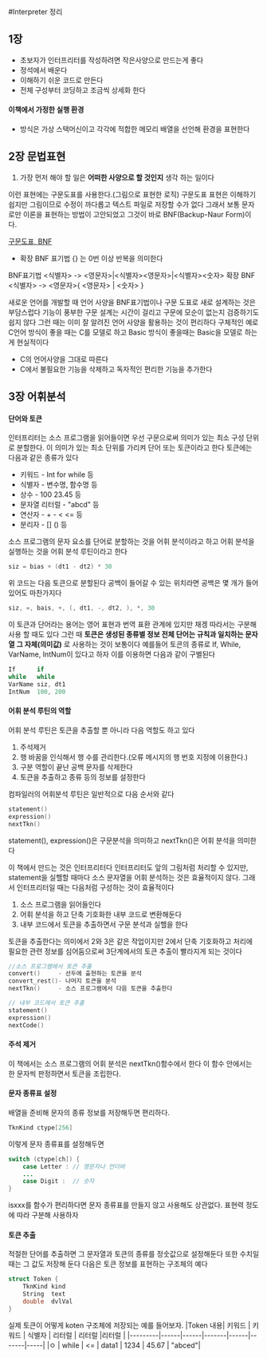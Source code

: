 #Interpreter 정리

## 1장
* 초보자가 인터프리터를 작성하려면 작은사양으로 만드는게 좋다
* 정석에서 배운다
* 이해하기 쉬운 코드로 만든다
* 전체 구성부터 코딩하고 조금씩 상세화 한다

#### 이책에서 가정한 실행 환경
- 방식은 가상 스택머신이고 각각에 적합한 메모리 배열을 선언해 환경을 표현한다

## 2장 문법표현
1. 가장 먼저 해야 할 일은 **어떠한 사양으로 할 것인지** 생각 하는 일이다  

이런 표현에는 구문도표를 사용한다.(그림으로 표현한 로직)
구문도표 표현은 이해하기 쉽지만 그림이므로 수정이 까다롭고 텍스트 파일로 저장할 수가 없다 그래서 보통 문자로만 이론을 표현하는 방법이 고안되었고 그것이 바로 BNF(Backup-Naur Form)이다.

[구문도표, BNF](http://booolean.tistory.com/295)

* 확장 BNF 표기법
{} 는 0번 이상 반복을 의미한다

BNF표기법
<식별자> -> <영문자>|<식별자><영문자>|<식별자><숫자>
확장 BNF
<식별자> -> <영문자>{ <영문자> | <숫자> }

새로운 언어를 개발할 때 언어 사양을 BNF표기법이나 구문 도표로 새로 설계하는 것은 부담스럽다 기능이 풍부한 구문 설계는 시간이 걸리고 구문에 모순이 없는지 검증하기도 쉽지 않다 그런 때는 이미 잘 알려진 언어 사양을 활용하는 것이 편리하다 구체적인 예로 C언어 방식이 좋을 때는 C를 모델로 하고 Basic 방식이 좋을때는 Basic을 모델로 하는게 현실적이다
* C의 언어사양을 그대로 따른다
* C에서 불필요한 기능을 삭제하고 독자적인 편리한 기능을 추가한다

## 3장 어휘분석
#### 단어와 토큰
인터프리터는 소스 프로그램을 읽어들이면 우선 구문으로써 의미가 있는 최소 구성 단위로 분할한다. 이 의미가 있는 최소 단위를 가리켜 단어 또는 토큰이라고 한다 토큰에는 다음과 같은 종류가 있다
* 키워드       - Int for while 등
* 식별자       - 변수명, 함수명 등
* 상수        - 100 23.45 등
* 문자열 리터럴  - "abcd" 등
* 연산자       - + - < <= 등
* 분리자       - [] () 등

소스 프로그램의 문자 요소를 단어로 분할하는 것을 어휘 분석이라고 하고 어휘 분석을 실행하는 것을 어휘 분석 루틴이라고 한다

```scala
siz = bias + (dt1 - dt2) * 30
```
위 코드는 다음 토큰으로 분할된다 공백이 들어갈 수 있는 위치라면 공백은 몇 개가 들어 있어도 마찬가지다
```kotlin
siz, =, bais, +, (, dt1, -, dt2, ), *, 30
```
이 토큰과 단어라는 용어는 영어 표현과 번역 표환 관계에 있지만 채겡 따라서는 구분해 사용 할 때도 있다 그런 때 **토큰은 생성된 종류별 정보 전체 단어는 규칙과 일치하는 문자열 그 자체(의미값)** 로 사용하는 것이 보통이다
예를들어 토콘의 종류로 If, While, VarName, IntNum이 있다고 하자 이를 이용하면 다음과 같이 구별된다
```kotlin
If      if
while   while
VarName siz, dt1
IntNum  100, 200
```

#### 어휘 분석 루틴의 역할
어휘 분석 루틴은 토큰을 추출할 뿐 아니라 다음 역할도 하고 있다
1. 주석제거
2. 행 바꿈을 인식해서 행 수를 관리한다.(오류 메시지의 행 번호 지정에 이용한다.)
3. 구분 역할이 끝난 공백 문자를 삭제한다
4. 토큰을 추출하고 종류 등의 정보를 설정한다

컴파일러의 어휘분석 루틴은 일반적으로 다음 순서와 같다
```kotlin
statement() 
expression() 
nextTkn()
```
statement(), expression()은 구문분석을 의미하고 nextTkn()은 어휘 분석을 의미한다

이 책에서 만드는 것은 인터프리터다 인터프리터도 앞의 그림처럼 처리할 수 있지만, statement을 실핼할 때마다 소스 문자열을 어휘 분석하는 것은 효율적이지 않다. 그래서 인터프리터일 때는 다음처럼 구성하는 것이 효율적이다
1. 소스 프로그램을 읽어들인다
2. 어휘 분석을 하고 단축 기호화한 내부 코드로 변환해둔다
3. 내부 코드에서 토큰을 추출하면서 구문 분석과 실핼을 한다

토큰을 추출한다는 의미에서 2와 3은 같은 작업이지만 2에서 단축 기호화하고 처리에 필요한 관련 정보를 심어둠으로써 3단계에서의 토큰 추출이 빨라지게 되는 것이다
```kotlin
//소스 프로그램에서 토큰 추출
convert()     - 선두에 출현하는 토큰을 분석
convert_rest()- 나머지 토큰을 분석
nextTkn()     - 소스 프로그램에서 다음 토큰을 추출한다

// 내부 코드에서 토큰 추출
statement()
expression()
nextCode()
```

#### 주석 제거
이 책에서는 소스 프로그램의 어휘 분석은 nextTkn()함수에서 한다 이 함수 안에서는 한 문자씩 판정하면서 토큰을 조립한다. 

#### 문자 종류표 설정
배열을 준비해 문자의 종류 정보를 저장해두면 편리하다.
```C
TknKind ctype[256]
```
이렇게 문자 종류표를 설정해두면 
```java
switch (ctype[ch]) {
    case Letter : // 영문자나 언더바
    ...
    case Digit :  // 숫자
}
```

isxxx를 함수가 편리하다면 문자 종류표를 만들지 않고 사용해도 상관없다. 표현력 정도에 따라 구분해 사용하자

#### 토큰 추출
적절한 단어를 추출하면 그 문자열과 토큰의 종류를 정숫값으로 설정해둔다 또한 수치일 때는 그 값도 저장해 둔다 다음은 토큰 정보를 표현하는 구조체의 예다
```C
struct Token {
    TknKind kind
    String  text
    double  dvlVal
}
```

실제 토큰이 어떻게 koten 구조체에 저장되는 예를 들어보자.
|Token 내용| 키워드 | 키워드 | 식별자 | 리터럴 | 리터럴 |리터럴 |
|---------|------|------|-------|------|-------|-----|
|ㅇ | while | <= | data1 | 1234 | 45.67 | "abced"|

